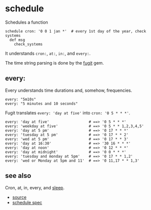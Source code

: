 
# schedule

Schedules a function

```
schedule cron: '0 0 1 jan *'  # every 1st day of the year, check systems
  def msg
    check_systems
```

It understands `cron:`, `at:`, `in:`, and `every:`.

The time string parsing is done by the
[fugit](https://github.com/floraison/fugit) gem.

## every:

Every understands time durations and, somehow, frequencies.

```
every: "5m10s"
every: "5 minutes and 10 seconds"
```

Fugit translates `every: 'day at five'` into `cron: '0 5 * * *'`.

```
every: 'day at five'                  # ==> '0 5 * * *'
every: 'weekday at five'              # ==> '0 5 * * 1,2,3,4,5'
every: 'day at 5 pm'                  # ==> '0 17 * * *'
every: 'tuesday at 5 pm'              # ==> '0 17 * * 2'
every: 'wed at 5 pm'                  # ==> '0 17 * * 3'
every: 'day at 16:30'                 # ==> '30 16 * * *'
every: 'day at noon'                  # ==> '0 12 * * *'
every: 'day at midnight'              # ==> '0 0 * * *'
every: 'tuesday and monday at 5pm'    # ==> '0 17 * * 1,2'
every: 'wed or Monday at 5pm and 11'  # ==> '0 11,17 * * 1,3'
```

## see also

Cron, at, in, every, and [sleep](sleep.md).


* [source](https://github.com/floraison/flor/tree/master/lib/flor/punit/schedule.rb)
* [schedule spec](https://github.com/floraison/flor/tree/master/spec/punit/schedule_spec.rb)


